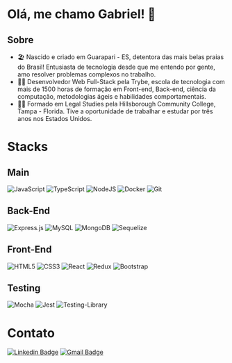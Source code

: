 # Olá, me chamo Gabriel! 🤔

## Sobre

- 🏖 Nascido e criado em Guarapari - ES, detentora das mais belas praias do Brasil! Entusiasta de tecnologia desde que me entendo por gente, amo resolver problemas complexos no trabalho. <br/>
- 🧑‍💻 Desenvolvedor Web Full-Stack pela Trybe, escola de tecnologia com mais de 1500 horas de formação em Front-end, Back-end, ciência da computação, metodologias ágeis e habilidades comportamentais. <br/>
- 👨‍🎓 Formado em Legal Studies pela Hillsborough Community College, Tampa - Florida. Tive a oportunidade de trabalhar e estudar por três anos nos Estados Unidos. <br/>


# Stacks

## Main

![JavaScript](https://img.shields.io/badge/javascript-%23323330.svg?style=for-the-badge&logo=javascript&logoColor=%23F7DF1E)
![TypeScript](https://img.shields.io/badge/typescript-%23007ACC.svg?style=for-the-badge&logo=typescript&logoColor=white)
![NodeJS](https://img.shields.io/badge/node.js-6DA55F?style=for-the-badge&logo=node.js&logoColor=white)
![Docker](https://img.shields.io/badge/docker-%230db7ed.svg?style=for-the-badge&logo=docker&logoColor=white)
![Git](https://img.shields.io/badge/git-%23F05033.svg?style=for-the-badge&logo=git&logoColor=white)

## Back-End

![Express.js](https://img.shields.io/badge/express.js-%23404d59.svg?style=for-the-badge&logo=express&logoColor=%2361DAFB)
![MySQL](https://img.shields.io/badge/mysql-%2300f.svg?style=for-the-badge&logo=mysql&logoColor=white)
![MongoDB](https://img.shields.io/badge/MongoDB-%234ea94b.svg?style=for-the-badge&logo=mongodb&logoColor=white)
![Sequelize](https://img.shields.io/badge/Sequelize-52B0E7?style=for-the-badge&logo=Sequelize&logoColor=white)

## Front-End

![HTML5](https://img.shields.io/badge/html5-%23E34F26.svg?style=for-the-badge&logo=html5&logoColor=white)
![CSS3](https://img.shields.io/badge/css3-%231572B6.svg?style=for-the-badge&logo=css3&logoColor=white)
![React](https://img.shields.io/badge/react-%2320232a.svg?style=for-the-badge&logo=react&logoColor=%2361DAFB)
![Redux](https://img.shields.io/badge/redux-%23593d88.svg?style=for-the-badge&logo=redux&logoColor=white)
![Bootstrap](https://img.shields.io/badge/bootstrap-%23563D7C.svg?style=for-the-badge&logo=bootstrap&logoColor=white)

## Testing

![Mocha](https://img.shields.io/badge/-mocha-%238D6748?style=for-the-badge&logo=mocha&logoColor=white)
![Jest](https://img.shields.io/badge/-jest-%23C21325?style=for-the-badge&logo=jest&logoColor=white)
![Testing-Library](https://img.shields.io/badge/-TestingLibrary-%23E33332?style=for-the-badge&logo=testing-library&logoColor=white)

# Contato

[![Linkedin Badge](https://img.shields.io/badge/-gabrielgrippa-blue?style=flat-square&logo=Linkedin&logoColor=white&link=https://www.linkedin.com/in/gabrielgrippa/)](https://www.linkedin.com/in/gabrielgrippa/)
[![Gmail Badge](https://img.shields.io/badge/-gabrielgrippa1@gmail.com-c14438?style=flat-square&logo=Gmail&logoColor=white&link=mailto:hello@pranjaljain.tech)](mailto:gabrielgrippa1@gmail.com)
